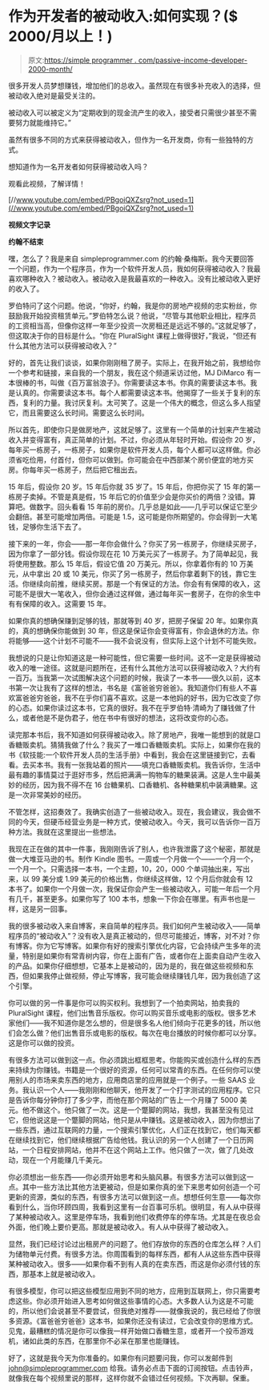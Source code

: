 # 作为开发者的被动收入:如何实现？($ 2000/月以上！)

> 原文:[https://simple programmer . com/passive-income-developer-2000-month/](https://simpleprogrammer.com/passive-income-developer-2000-month/)

很多开发人员梦想赚钱，增加他们的总收入。虽然现在有很多补充收入的选择，但被动收入绝对是最受关注的。

被动收入可以被定义为“定期收到的现金流产生的收入，接受者只需很少甚至不需要努力就能维持它。”

虽然有很多不同的方式来获得被动收入，但作为一名开发商，你有一些独特的方式。

想知道作为一名开发者如何获得被动收入吗？

观看此视频，了解详情！

[//www.youtube.com/embed/PBgoiQXZsrg?not_used=1](//www.youtube.com/embed/PBgoiQXZsrg?not_used=1)

**视频文字记录**

**约翰不结束**

嘿，怎么了？我是来自 simpleprogrammer.com 的约翰·桑梅斯。我今天要回答一个问题，作为一个程序员，作为一个软件开发人员，我如何获得被动收入？我最喜欢哪种收入？被动收入。被动收入是我最喜欢的一种收入。没有比被动收入更好的收入了。

罗伯特问了这个问题。他说，“你好，约翰，我是你的房地产视频的忠实粉丝，你鼓励我开始投资租赁单元。”罗伯特怎么说？他说，“尽管与其他职业相比，程序员的工资相当高，但像你这样一年至少投资一次房租还是远远不够的。”这就足够了，但这取决于你的目标是什么。“你在 PluralSight 课程上做得很好，”我说，“但还有什么其他方法可以获得被动收入？”

好的，首先让我们谈谈，如果你刚刚租了房子。实际上，在我开始之前，我想给你一个参考和链接，来自我的一个朋友，我在这个频道采访过他，MJ DiMarco 有一本很棒的书，叫做《百万富翁浪子》。你需要读这本书。你真的需要读这本书。我是认真的。你需要读这本书。每个人都需要读这本书。他揭穿了一些关于复利的东西，复利的力量。我讨厌复利。太可笑了。这是一个伟大的概念，但这么多人指望它，而且需要这么长时间。需要这么长时间。

所以首先，即使你只是做房地产，这就足够了。这里有一个简单的计划来产生被动收入并变得富有，真正简单的计划。不过，你必须从年轻时开始。假设你 20 岁，每年买一栋房子，一栋房子，如果你是软件开发人员，每个人都可以这样做。你必须省吃俭用，付首付，但你可以做到。你可能会在中西部某个房价便宜的地方买房。你每年买一栋房子，然后把它租出去。

15 年后，假设你 20 岁。15 年后你就 35 岁了。15 年后，你把你买了 15 年的第一栋房子卖掉。不管是真是假，15 年后它的价值至少会是你买价的两倍？没错。算算吧。做数字。回头看看 15 年前的房价。几乎总是如此——几乎可以保证它至少会翻倍。甚至可能增加两倍。可能是 1.5，这可能是你所期望的。你会得到一大笔钱，足够你生活下去了。

接下来的一年，你会——那一年你会做什么？你买了另一栋房子，你继续买房子，因为你拿了一部分钱。假设你现在花 10 万美元买了一栋房子。为了简单起见，我将使用整数。那么 15 年后，假设它值 20 万美元。所以，你拿着你有的 10 万美元，从中拿出 20 或 10 美元，你买了另一栋房子，然后你拿着剩下的钱，靠它生活。你继续向前推，继续买房。那是一个有保证的方法。你会有有保障的收入，这可能不是很大一笔收入，但你会通过这样做，通过每年买一套房子，在你的余生中有有保障的收入。这需要 15 年。

如果你真的想确保赚到足够的钱，那就等到 40 岁，把房子保留 20 年。如果你真的，真的想确保你能做到 30 年，但这是保证你会变得富有，你会退休的方法。你将能够——这个计划不可能不——我不会说没有，但实际上这个计划不可能失败。

我想说的只是让你知道这是一种可能性，但它需要一些时间。这不一定是获得被动收入的唯一途径。这就是问题所在，还有什么其他方法可以获得被动收入？大约有一百万。当我第一次试图解决这个问题的时候，我读了一本书——很久以前，这本书第一次让我有了这样的想法，书名是《富爸爸穷爸爸》。我知道你们有些人不喜欢富爸爸穷爸爸，我不在乎你们喜不喜欢。这是一本他妈的好书，因为它改变了你的心态。如果你读过这本书，它真的很好。我不在乎罗伯特·清崎为了赚钱做了什么，或者他是不是伪君子，他在书中有很好的想法，这将改变你的心态。

读完那本书后，我不知道如何获得被动收入。除了房地产，我唯一能想到的就是口香糖贩卖机。猜猜我做了什么？我买了一堆口香糖贩卖机。实际上，如果你在我的书《软技能:一个软件开发人员的生活手册》中看到，我会在这里链接到它，去看看。去买本书。我有一张我站着的照片——填充口香糖贩卖机。我告诉你，生活中最有趣的事情莫过于逛好市多，然后把满满一购物车的糖果装满。这是人生中最美妙的经历，因为我不得不在 16 台糖果机、口香糖机、各种糖果机中装满糖果。这是一次非常美妙的经历。

不管怎样，这招奏效了。我确实创造了一些被动收入。现在，我会建议，我会做不同的今天，但硬币经营业务是一种方式，使被动收入。今天，我可以告诉你一百万种方法。我就在这里提出一些想法。

我现在正在做的其中一件事，我刚刚告诉了别人，也许我泄露了这个秘密，那就是做一大堆亚马逊的书。制作 Kindle 图书。一周或一个月做一个——一个月一个，一个月一个。只需选择一本书，一个主题，10，20，000 个单词抽出来，写出来，以 99 美分或 1.99 美元的价格出售，你继续这样做，12 个月后你就会有 12 本书了。如果你一个月做一次，我保证你会产生一些被动收入，可能一年后一个月有几千，甚至更多。如果你写了 100 本书，想象一下你会在哪里。有声书也是一样，这是另一回事。

我的很多被动收入来自博客，来自简单的程序员。我们如何产生被动收入——简单程序员的“被动收入”？没有收入是真正被动的，但尽可能接近，博客，对不对？你有博客。你为它写博客。如果你有好的搜索引擎优化内容，它会持续产生多年的流量，特别是如果你有常青树内容，你在上面有广告，或者你在上面卖自动产生收入的产品。如果你仔细想想，它基本上是被动的，因为是的，我在做这些视频和东西，但如果我停止做视频，停止写博客，我可能会继续赚钱几年，因为我创造了这个引擎。

你可以做的另一件事是你可以购买权利。我想到了一个拍卖网站，拍卖我的 PluralSight 课程，他们出售音乐版权。你可以购买音乐或电影的版权。很多艺术家他们——我不知道你是怎么想的，但是很多名人他们倾向于花更多的钱，所以他们会怎么做？他们出售音乐或电影的版权。每次在电台播放的时候你都可以分享。这是你可以做的投资。

有很多方法可以做到这一点。你必须跳出框框思考。你能购买或创造什么样的东西来持续为你赚钱。书籍是一个很好的资源，任何可以常青的东西。在任何你可以使用别人的市场来卖东西的地方，应用商店里的应用就是一个例子。一些 SAAS 业务。我认识一个人——我刚刚和他聊天，他开发了一个打字测试的应用程序。它只是告诉你每分钟你打了多少字，而他在那个网站的广告上一个月赚了 5000 美元。他不做这个。他只做了一次。这是一个蹩脚的网站，我想，我甚至没有见过它，但他说这是一个蹩脚的网站，他只是从中赚钱。这是被动收入，因为你想出了一些东西，通过互联网的力量，一个搜索引擎优化，人们正在找到它，他们每天都在继续找到它，他们继续根据广告给他钱。我认识的另一个人创建了一个日历网站，一个日程安排网站，他并不在这个网站上工作。他只做了一次，做了几处改动，现在一个月能赚几千美元。

你必须想出一些东西——你必须开始思考和头脑风暴。有很多方法可以做到这一点。其中一些方法比其他方法更被动，但是如果你真的坐下来思考如何创造一个可更新的资源，类似的东西，有很多方法可以做到这一点。想想任何生意——每次你看到什么，当你环顾四周，我看到这里有一台百事可乐机。很明显，有人从中获得了某种被动收入。这里是停车场，我看到他们收费停车的停车场。尤其是在夜总会外面，他们晚上要价更高。那就是被动收入。有人从中获得了被动收入。

显然，我们已经讨论过出租房产的问题了。他们存放你的东西的仓库怎么样？人们为储物单元付费。有很多方法。你周围看到的每样东西，都有人从这些东西中获得某种被动收入。很多——如果你看不到有人真的在卖东西，而这是你必须付钱的东西，那基本上就是被动收入。

有很多模型，你可以把这些模型应用到不同的地方，应用到互联网上，你只需要考虑这些。你必须开始进入思考如何做这些事情的心态。大多数人认为这是不可能的，所以他们会说甚至不要尝试，但我绝对推荐——就像我说的，我已经给了你很多资源。《富爸爸穷爸爸》这本书，如果你还没有读过，它会改变你的思维方式。见鬼，最糟糕的情况是你可以像我一样开始做口香糖生意，或者开一个投币游戏机，诸如此类的东西，在那里你不必呆在那里也能赚钱。

好了，这就是我今天为你准备的。如果你有问题要问我，你可以发邮件到 john@simpleprogrammer.com 给我。请务必点击下面的订阅按钮。点击铃声，就像我在每个视频里说的那样，这样你就不会错过任何视频。下次再聊。保重。